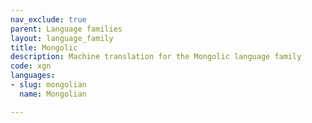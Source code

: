 ```yaml
---
nav_exclude: true
parent: Language families
layout: language_family
title: Mongolic
description: Machine translation for the Mongolic language family
code: xgn
languages:
- slug: mongolian
  name: Mongolian

---
```


